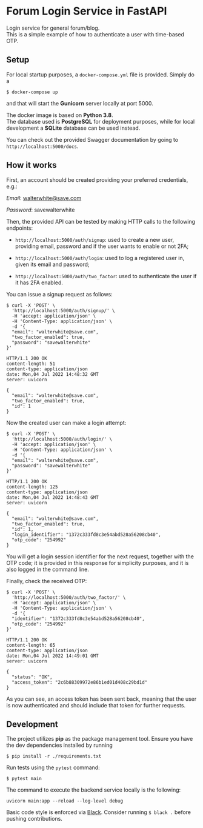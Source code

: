 # Forum Login Service in FastAPI
Login service for general forum/blog.  
This is a simple example of how to authenticate a user with time-based OTP.

## Setup

For local startup purposes, a `docker-compose.yml` file is provided.
Simply do a 
```
$ docker-compose up
```
and that will start the **Gunicorn** server locally at port 5000.

The docker image is based on **Python 3.8**.  
The database used is **PostgreSQL** for deployment purposes, while for local development
a **SQLite** database can be used instead.

You can check out the provided Swagger documentation by going to
`http://localhost:5000/docs`.

## How it works

First, an account should be created providing your preferred credentials, e.g.:

*Email*: walterwhite@save.com

*Password*: savewalterwhite

Then, the provided API can be tested by making HTTP calls to the following endpoints:

- `http://localhost:5000/auth/signup`: used to create a new user, providing email, 
password and if the user wants to enable or not 2FA;


- `http://localhost:5000/auth/login`: used to log a registered user in, given its
email and password;


- `http://localhost:5000/auth/two_factor`: used to authenticate the user
if it has 2FA enabled.

You can issue a signup request as follows:
```shell
$ curl -X 'POST' \
  'http://localhost:5000/auth/signup/' \
  -H 'accept: application/json' \
  -H 'Content-Type: application/json' \
  -d '{
  "email": "walterwhite@save.com",
  "two_factor_enabled": true,
  "password": "savewalterwhite"
}'

HTTP/1.1 200 OK
content-length: 51
content-type: application/json
date: Mon,04 Jul 2022 14:48:32 GMT
server: uvicorn 

{
  "email": "walterwhite@save.com",
  "two_factor_enabled": true,
  "id": 1
}
```
Now the created user can make a login attempt:
```shell
$ curl -X 'POST' \
  'http://localhost:5000/auth/login/' \
  -H 'accept: application/json' \
  -H 'Content-Type: application/json' \
  -d '{
  "email": "walterwhite@save.com",
  "password": "savewalterwhite"
}'

HTTP/1.1 200 OK
content-length: 125 
content-type: application/json
date: Mon,04 Jul 2022 14:48:43 GMT 
server: uvicorn 

{
  "email": "walterwhite@save.com",
  "two_factor_enabled": true,
  "id": 1,
  "login_identifier": "1372c333fd8c3e54abd528a56208cb40",
  "otp_code": "254992"
}
```

You will get a login session identifier for the next request, together with the
OTP code; it is provided in this response for simplicity purposes, and it is also
logged in the command line.

Finally, check the received OTP:

```shell
$ curl -X 'POST' \
  'http://localhost:5000/auth/two_factor/' \
  -H 'accept: application/json' \
  -H 'Content-Type: application/json' \
  -d '{
  "identifier": "1372c333fd8c3e54abd528a56208cb40",
  "otp_code": "254992"
}'

HTTP/1.1 200 OK
content-length: 65 
content-type: application/json
date: Mon,04 Jul 2022 14:49:01 GMT 
server: uvicorn

{
  "status": "OK",
  "access_token": "2c6b88309972e86b1ed01d408c29bd1d"
}
```
As you can see, an access token has been sent back,
meaning that the user is now authenticated and should include
that token for further requests.

## Development

The project utilizes **pip** as the package management tool.
Ensure you have the dev dependencies installed by running

```
$ pip install -r ./requirements.txt
```

Run tests using the `pytest` command:
```
$ pytest main
```

The command to execute the backend service locally is the following:

```
uvicorn main:app --reload --log-level debug
```

Basic code style is enforced via [Black](https://pypi.org/project/black/).
Consider running `$ black .` before pushing contributions.
